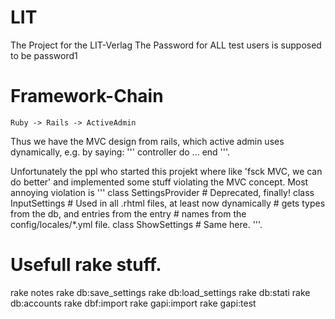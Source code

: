 # LIT
The Project for the LIT-Verlag
The Password for ALL test users is supposed to be password1

# Framework-Chain

	Ruby -> Rails -> ActiveAdmin

Thus we have the MVC design from rails, which active admin uses dynamically,
e.g. by saying:
'''
	controller do 
	  ...
	end
'''.

Unfortunately the ppl who started this projekt where like 'fsck MVC, we can do
better' and implemented some stuff violating the MVC concept. Most annoying
violation is
'''
	class SettingsProvider # Deprecated, finally!
	class InputSettings	   # Used in all .rhtml files, at least now dynamically
						   # gets types from the db, and entries from the entry
						   # names from the config/locales/*.yml file.
	class ShowSettings     # Same here.
'''.

# Usefull rake stuff.
rake notes
rake db:save_settings
rake db:load_settings
rake db:stati
rake db:accounts
rake dbf:import
rake gapi:import
rake gapi:test
